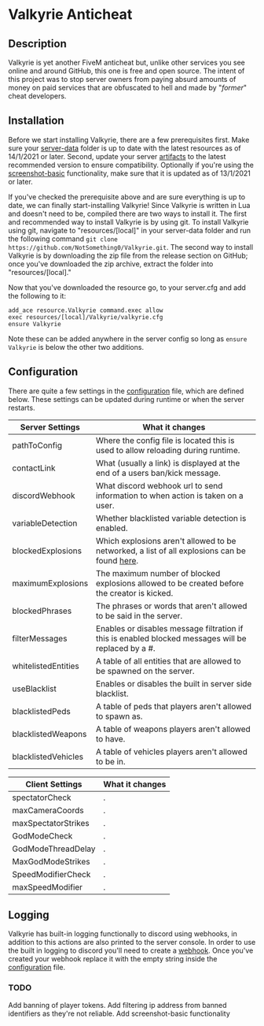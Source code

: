 # Valkyrie Anticheat

## Description

Valkyrie is yet another FiveM anticheat but, unlike other services you see online and around GitHub, this one is free and open source. The intent of this project was to stop server owners from paying absurd amounts of money on paid services that are obfuscated to hell and made by "*former*" cheat developers.

## Installation

Before we start installing Valkyrie, there are a few prerequisites first. Make sure your [server-data](https://github.com/citizenfx/cfx-server-data) folder is up to date with the latest resources as of 14/1/2021 or later. Second, update your server [artifacts](https://runtime.fivem.net/artifacts/fivem/) to the latest recommended version to ensure compatibility. Optionally if you're using the [screenshot-basic](https://github.com/citizenfx/screenshot-basic) functionality, make sure that it is updated as of 13/1/2021 or later.

If you've checked the prerequisite above and are sure everything is up to date, we can finally start-installing Valkyrie! Since Valkyrie is written in Lua and doesn't need to be, compiled there are two ways to install it. The first and recommended way to install Valkyrie is by using git. To install Valkyrie using git, navigate to "resources/[local]" in your server-data folder and run the following command `git clone https://github.com/NotSomething0/Valkyrie.git`.
The second way to install Valkyrie is by downloading the zip file from the release section on GitHub; once you've downloaded the zip archive, extract the folder into "resources/[local]."

Now that you've downloaded the resource go, to your server.cfg and add the following to it: 
```
add_ace resource.Valkyrie command.exec allow
exec resources/[local]/Valkyrie/valkyrie.cfg
ensure Valkyrie
```
Note these can be added anywhere in the server config so long as `ensure Valkyrie` is below the other two additions.

## Configuration

There are quite a few settings in the [configuration](valkyrie.cfg) file, which are defined below. These settings can be updated during runtime or when the server restarts.

| Server Settings     | What it changes                                                                                         |
|---------------------|---------------------------------------------------------------------------------------------------------|
| pathToConfig        | Where the config file is located this is used to allow reloading during runtime.                        |
| contactLink         | What (usually a link) is displayed at the end of a users ban/kick message.                              |
| discordWebhook      | What discord webhook url to send information to when action is taken on a user.                         |
| variableDetection   | Whether blacklisted variable detection is enabled.                                                      |
| blockedExplosions   | Which explosions aren't allowed to be networked, a list of all explosions can be found [here](https://github.com/citizenfx/fivem/blob/b58143c81337a41ff0427fe4fe46697edcab6d46/code/client/clrcore/External/World.cs#L242).           |
| maximumExplosions   | The maximum number of blocked explosions allowed to be created before the creator is kicked.            |
| blockedPhrases      | The phrases or words that aren't allowed to be said in the server.                                      |
| filterMessages      | Enables or disables message filtration if this is enabled blocked messages will be replaced by a #.     |
| whitelistedEntities | A table of all entities that are allowed to be spawned on the server.                                   |
| useBlacklist        | Enables or disables the built in server side blacklist.                                                 |
| blacklistedPeds     | A table of peds that players aren't allowed to spawn as.                                                |
| blacklistedWeapons  | A table of weapons players aren't allowed to have.                                                      |
| blacklistedVehicles | A table of vehicles players aren't allowed to be in.                                                    |

| Client Settings     | What it changes                          |
|---------------------|------------------------------------------|
| spectatorCheck      | . |
| maxCameraCoords     | . |
| maxSpectatorStrikes | . |
| GodModeCheck        | . |
| GodModeThreadDelay  | . |
| MaxGodModeStrikes   | . |
| SpeedModifierCheck  | . |
| maxSpeedModifier    | . |

## Logging

Valkyrie has built-in logging functionally to discord using webhooks, in addition to this actions are also printed to the server console. In order to use the built in logging to discord you'll need to create a [webhook](https://support.discord.com/hc/en-us/articles/228383668-Intro-to-Webhooks'). Once you've created your webhook replace it with the empty string inside the [configuration](valkyrie.cfg) file.

### TODO

Add banning of player tokens.
Add filtering ip address from banned identifiers as they're not reliable.
Add screenshot-basic functionality 